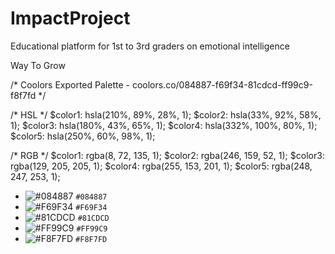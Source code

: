 # ImpactProject
Educational platform for 1st to 3rd graders on emotional intelligence

Way To Grow

/* Coolors Exported Palette - coolors.co/084887-f69f34-81cdcd-ff99c9-f8f7fd */

/* HSL */
$color1: hsla(210%, 89%, 28%, 1);
$color2: hsla(33%, 92%, 58%, 1);
$color3: hsla(180%, 43%, 65%, 1);
$color4: hsla(332%, 100%, 80%, 1);
$color5: hsla(250%, 60%, 98%, 1);

/* RGB */
$color1: rgba(8, 72, 135, 1);
$color2: rgba(246, 159, 52, 1);
$color3: rgba(129, 205, 205, 1);
$color4: rgba(255, 153, 201, 1);
$color5: rgba(248, 247, 253, 1);

- ![#084887](https://placehold.it/15/084887/000000?text=+) `#084887`
- ![#F69F34](https://placehold.it/15/F69F34/000000?text=+) `#F69F34`
- ![#81CDCD](https://placehold.it/15/81CDCD/000000?text=+) `#81CDCD`
- ![#FF99C9](https://placehold.it/15/FF99C9/000000?text=+) `#FF99C9`
- ![#F8F7FD](https://placehold.it/15/F8F7FD/000000?text=+) `#F8F7FD`
